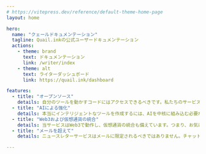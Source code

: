 ```yaml
---
# https://vitepress.dev/reference/default-theme-home-page
layout: home

hero:
  name: "クェールドキュメンテーション"
  tagline: Quail.inkの公式ユーザードキュメンテーション
  actions:
    - theme: brand
      text: ドキュメンテーション
      link: /writer/index
    - theme: alt
      text: ライターダッシュボード
      link: https://quail.ink/dashboard

features:
  - title: "オープンソース"
    details: 自分のツールを動かすコードにはアクセスできるべきです。私たちのサービスでは、常に裏側で何が起こっているかを確認できると安心して利用できます。
  - title: "AIによる強化"
    details: 本当にインテリジェントなツールを作成するには、AIを中核に組み込む必要があることを理解していました。
  - title: "Web3および仮想通貨の統合"
    details: 当サービスはWeb3で動作し、仮想通貨の統合も備えています。つまり、お気に入りの暗号通貨で当サービスを支払うことも、コミュニティへの貢献に対する報酬として利用することもできます。
  - title: "メールを超えて"
    details: ニュースレターサービスはメールに限定されるべきではありません。チャットアプリやソーシャルネットワークなど、どこにいても観客とつながることができます。

---
```

